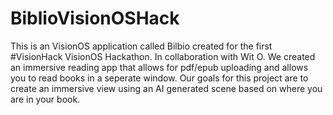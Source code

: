 # BiblioVisionOSHack
This is an VisionOS application called Bilbio created for the first #VisionHack VisionOS Hackathon. In collaboration with Wit O. We created an immersive reading app that allows for pdf/epub uploading and allows you to read books in a seperate window. Our goals for this project are to create an immersive view using an AI generated scene based on where you are in your book. 
